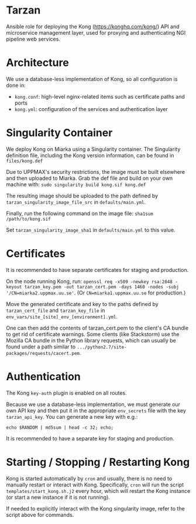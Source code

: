 # Tarzan

Ansible role for deploying the Kong (https://konghq.com/kong/) API and microservice management layer, used for proxying and authenticating NGI pipeline web services.

# Architecture

We use a database-less implementation of Kong, so all configuration is done in:
- `kong.conf`: high-level nginx-related items such as certificate paths and ports
- `kong.yml`: configuration of the services and authentication layer

# Singularity Container
We deploy Kong on Miarka using a Singularity container. The Singularity definition file, including the Kong version information, can be found in `files/kong.def`

Due to UPPMAX's security restrictions, the image must be built elsewhere and then uploaded to Miarka. Grab the def file and build on your own machine with: `sudo singularity build kong.sif kong.def`

The resulting image should be uploaded to the path defined by `tarzan_singularity_image_file_src` in `defaults/main.yml`.

Finally, run the following command on the image file: `sha1sum /path/to/kong.sif`

Set `tarzan_singularity_image_sha1` in `defaults/main.yml` to this value.

# Certificates

It is recommended to have separate certificates for staging and production.

On the node running Kong, run: `openssl req -x509 -newkey rsa:2048 -keyout tarzan_key.pem -out tarzan_cert.pem -days 1460 -nodes -subj '/CN=miarka2.uppmax.uu.se'`. (Or `CN=miarka1.uppmax.uu.se` for production.)

Move the generated certificate and key to the paths defined by `tarzan_cert_file` and `tarzan_key_file` in `env_vars/site_[site]_env_[environment].yml`.

One can then add the contents of tarzan_cert.pem to the client's CA bundle to get rid of certificate warnings. Some clients (like Stackstorm) use the Mozilla CA bundle in the Python library requests, which can usually be found under a path similar to `.../python2.7/site-packages/requests/cacert.pem`.
# Authentication

The Kong `key-auth` plugin is enabled on all routes.

Because we use a database-less implementation, we must generate our own API key and then put it in the appropriate `env_secrets` file with the key `tarzan_api_key`. You can generate a new key with e.g.:

`echo $RANDOM | md5sum | head -c 32; echo;`

It is recommended to have a separate key for staging and production.

# Starting / Stopping / Restarting Kong

Kong is started automatically by `cron` and usually, there is no need to manually restart or interact with Kong.
Specifically, `cron` will run the script `templates/start_kong.sh.j2` every hour, which will restart the Kong instance
(or start a new instance if it is not running).

If needed to explicitly interact with the Kong singularity image, refer to the script above for commands.
